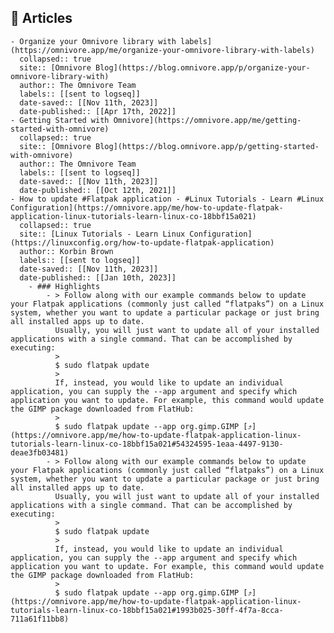 ## 🔖 Articles
	- Organize your Omnivore library with labels](https://omnivore.app/me/organize-your-omnivore-library-with-labels)
	  collapsed:: true
	  site:: [Omnivore Blog](https://blog.omnivore.app/p/organize-your-omnivore-library-with)
	  author:: The Omnivore Team
	  labels:: [[sent to logseq]]
	  date-saved:: [[Nov 11th, 2023]]
	  date-published:: [[Apr 17th, 2022]]
	- Getting Started with Omnivore](https://omnivore.app/me/getting-started-with-omnivore)
	  collapsed:: true
	  site:: [Omnivore Blog](https://blog.omnivore.app/p/getting-started-with-omnivore)
	  author:: The Omnivore Team
	  labels:: [[sent to logseq]]
	  date-saved:: [[Nov 11th, 2023]]
	  date-published:: [[Oct 12th, 2021]]
	- How to update #Flatpak application - #Linux Tutorials - Learn #Linux Configuration](https://omnivore.app/me/how-to-update-flatpak-application-linux-tutorials-learn-linux-co-18bbf15a021)
	  collapsed:: true
	  site:: [Linux Tutorials - Learn Linux Configuration](https://linuxconfig.org/how-to-update-flatpak-application)
	  author:: Korbin Brown
	  labels:: [[sent to logseq]]
	  date-saved:: [[Nov 11th, 2023]]
	  date-published:: [[Jan 10th, 2023]]
		- ### Highlights
			- > Follow along with our example commands below to update your Flatpak applications (commonly just called “flatpaks”) on a Linux system, whether you want to update a particular package or just bring all installed apps up to date.
			  Usually, you will just want to update all of your installed applications with a single command. That can be accomplished by executing:
			  > 
			  $ sudo flatpak update
			  > 
			  If, instead, you would like to update an individual application, you can supply the --app argument and specify which application you want to update. For example, this command would update the GIMP package downloaded from FlatHub:
			  > 
			  $ sudo flatpak update --app org.gimp.GIMP [⤴️](https://omnivore.app/me/how-to-update-flatpak-application-linux-tutorials-learn-linux-co-18bbf15a021#54324595-1eaa-4497-9130-deae3fb03481)
			- > Follow along with our example commands below to update your Flatpak applications (commonly just called “flatpaks”) on a Linux system, whether you want to update a particular package or just bring all installed apps up to date.
			  Usually, you will just want to update all of your installed applications with a single command. That can be accomplished by executing:
			  > 
			  $ sudo flatpak update
			  > 
			  If, instead, you would like to update an individual application, you can supply the --app argument and specify which application you want to update. For example, this command would update the GIMP package downloaded from FlatHub:
			  > 
			  $ sudo flatpak update --app org.gimp.GIMP [⤴️](https://omnivore.app/me/how-to-update-flatpak-application-linux-tutorials-learn-linux-co-18bbf15a021#1993b025-30ff-4f7a-8cca-711a61f11bb8)
